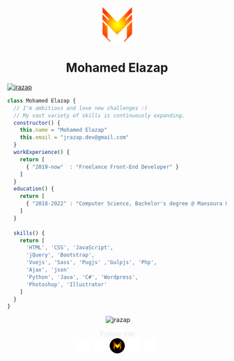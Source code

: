 <div align="center">
  <a href="http://jrazap.com/">
    <img src="./logo.png" height="80px" width="80px">
  </a>
</div>
<div align="center">
  <h1>Mohamed Elazap</h1>
</div>
<p align="left"> <a href="https://twitter.com/jrazap1" target="_blank"><img src="https://img.shields.io/twitter/follow/jrazap1?label=JRAZAP1&logoColor=yellow&?style=flat&logo=twitter" alt="jrazap" /></a></p>

```javascript
class Mohamed Elazap {
  // I'm ambitious and love new challenges :)
  // My vast variety of skills is continuously expanding.
  constructor() {
    this.name = "Mohamed Elazap"
    this.email = "jrazap.dev@gmail.com"
  }
  workExperience() {
    return [
      { "2019-now"  : "Freelance Front-End Developer" }
    ]      
  }
  education() {
    return [
      { "2018-2022" : "Computer Science, Bachelor's degree @ Mansoura University" }
    ]
  }
  
  skills() {
    return [ 
      'HTML', 'CSS', 'JavaScript',
      'jQuery', 'Bootstrap',
      'Vuejs', 'Sass', 'Pugjs' ,'Gulpjs', 'Php', 
      'Ajax', 'json'
      'Python', 'Java', 'C#', 'Wordpress',
      'Photoshop', 'Illustrator'
    ]
  }
}
```

<p align="center">&nbsp;<img  src="https://github-readme-stats.vercel.app/api?username=jrazap&show_icons=true&locale=en" alt="jrazap" /></p>
<div align="center">
  <span align="center"><h3 style="margin: 0px auto;font-weight: 300;color: #e1e1e1;">Follow me</h3></span>
  <span><a href="https://www.fb.com/jrazap1"><img src="./fb.png" alt="" height="35px" width="35px" style="border-radius:50%"></a></span>
  <span><a href="https://www.instagram.com/jrazap/"><img src="./instagram.png" alt="" height="35px" width="35px" style="border-radius:50%"></a></span>
    <span><a href="http://jrazap.com/"><img src="./logo02.png" alt="" height="35px" width="35px" style="border-radius:50%"></a></span>
  <span><a href="https://www.linkedin.com/in/jrazap/"><img src="./linkedin.png" alt="" height="35px" width="35px" style="border-radius:50%"></a></span>
  <span><a href="https://twitter.com/jrazap1"><img src="./twitter.png" alt="" height="35px" width="35px" style="border-radius:50%"></a></span>
</div>
